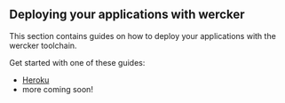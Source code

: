 ## Deploying your applications with wercker

This section contains guides on how to deploy your applications with
the wercker toolchain.

Get started with one of these guides:

* [Heroku](/quickstarts/deployment/heroku.html)
* more coming soon!
